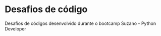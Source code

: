 # Desafios de código

Desafios de códigos desenvolvido durante o bootcamp Suzano - Python Developer
